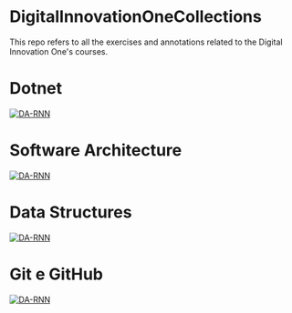 # DigitalInnovationOneCollections
This repo refers to all the exercises and annotations related to the Digital Innovation One's courses.

# Dotnet
<a href="https://github.com/OrangePixelEye/csharp-examples">
	<img align="center" src="https://github-readme-stats.vercel.app/api/pin/?username=OrangePixelEye&repo=csharp-examples&show_icons=true&line_height=27&title_color=6aa6f8&text_color=8a919a&icon_color=6aa6f8&bg_color=22272e" alt="DA-RNN" />
</a>

# Software Architecture
<a href="https://github.com/OrangePixelEye/fundamentos_arquitetura">
	<img align="center" src="https://github-readme-stats.vercel.app/api/pin/?username=OrangePixelEye&repo=fundamentos_arquitetura&show_icons=true&line_height=27&title_color=6aa6f8&text_color=8a919a&icon_color=6aa6f8&bg_color=22272e" alt="DA-RNN" />
</a>

# Data Structures 
<a href="https://github.com/OrangePixelEye/Data_Structures">
	<img align="center" src="https://github-readme-stats.vercel.app/api/pin/?username=OrangePixelEye&repo=Data_Structures&show_icons=true&line_height=27&title_color=6aa6f8&text_color=8a919a&icon_color=6aa6f8&bg_color=22272e" alt="DA-RNN" />
</a>

# Git e GitHub
<a href="https://github.com/OrangePixelEye/livro-receitas">
	<img align="center" src="https://github-readme-stats.vercel.app/api/pin/?username=OrangePixelEye&repo=livro-receitas&show_icons=true&line_height=27&title_color=6aa6f8&text_color=8a919a&icon_color=6aa6f8&bg_color=22272e" alt="DA-RNN" />
</a>
